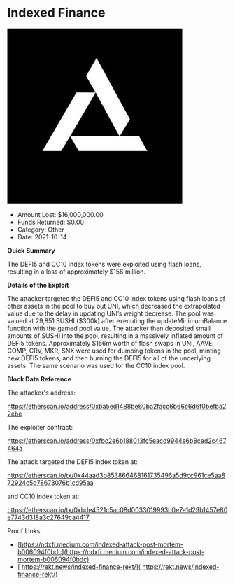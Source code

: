 # Indexed Finance
![Indexed Finance](/rektimages/Indexed-Finance.png)
- Amount Lost: $16,000,000.00
- Funds Returned: $0.00
- Category: Other
- Date: 2021-10-14

**Quick Summary**

The DEFI5 and CC10 index tokens were exploited using flash loans, resulting in a loss of approximately $156 million.

  


 **Details of the Exploit**

The attacker targeted the DEFI5 and CC10 index tokens using flash loans of other assets in the pool to buy out UNI, which decreased the extrapolated value due to the delay in updating UNI’s weight decrease. The pool was valued at 29,851 SUSHI ($300k) after executing the updateMinimumBalance function with the gamed pool value. The attacker then deposited small amounts of SUSHI into the pool, resulting in a massively inflated amount of DEFI5 tokens. Approximately $156m worth of flash swaps in UNI, AAVE, COMP, CRV, MKR, SNX were used for dumping tokens in the pool, minting new DEFI5 tokens, and then burning the DEFI5 for all of the underlying assets. The same scenario was used for the CC10 index pool.

  


 **Block Data Reference**

The attacker's address:

https://etherscan.io/address/0xba5ed1488be60ba2facc6b66c6d6f0befba22ebe

  


The exploiter contract:

https://etherscan.io/address/0xfbc2e6b188013fc5eacd9944e6b8ced2c467464a

  


The attack targeted the DEFI5 index token at:

https://etherscan.io/tx/0x44aad3b853866468161735496a5d9cc961ce5aa872924c5d78673076b1cd95aa

  


and CC10 index token at:

https://etherscan.io/tx/0xbde4521c5ac08d0033019993b0e7e1d29b1457e80e7743d318a3c27649ca4417


Proof Links:
- [https://ndxfi.medium.com/indexed-attack-post-mortem-b006094f0bdc](https://ndxfi.medium.com/indexed-attack-post-mortem-b006094f0bdc)
- [ https://rekt.news/indexed-finance-rekt/]( https://rekt.news/indexed-finance-rekt/)


